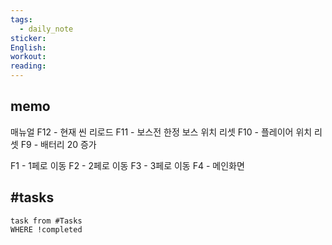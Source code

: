 ```yaml
---
tags:
  - daily_note
sticker: 
English: 
workout: 
reading:
---
```

## memo

매뉴얼
F12 - 현재 씬 리로드
F11 - 보스전 한정 보스 위치 리셋
F10 - 플레이어 위치 리셋
F9 - 배터리 20 증가

F1 - 1페로 이동
F2 - 2페로 이동
F3 - 3페로 이동
F4 - 메인화면



## #tasks

```dataview
task from #Tasks 
WHERE !completed
```

